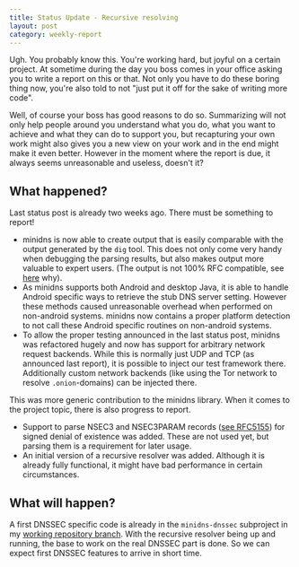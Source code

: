 ```yaml
---
title: Status Update - Recursive resolving
layout: post
category: weekly-report
---
```


Ugh. You probably know this. You're working hard, but joyful on a certain project. At sometime during the day you boss comes in your office asking you to write a report on this or that. Not only you have to do these boring thing now, you're also told to not "just put it off for the sake of writing more code".

Well, of course your boss has good reasons to do so. Summarizing will not only help people around you understand what you do, what you want to achieve and what they can do to support you, but recapturing your own work might also gives you a new view on your work and in the end might make it even better. However in the moment where the report is due, it always seems unreasonable and useless, doesn't it?

What happened?
--------------
Last status post is already two weeks ago. There must be something to report!

-	minidns is now able to create output that is easily comparable with the output generated by the `dig` tool. This does not only come very handy when debugging the parsing results, but also makes output more valuable to expert users. (The output is not 100% RFC compatible, see [here](/gsoc15/random-thoughts/2015/06/09/base64-in-java.html) why).
-	As minidns supports both Android and desktop Java, it is able to handle Android specific ways to retrieve the stub DNS server setting. However these methods caused unreasonable overhead when performed on non-android systems. minidns now contains a proper platform detection to not call these Android specific routines on non-android systems.
-	To allow the proper testing announced in the last status post, minidns was refactored hugely and now has support for arbitrary network request backends. While this is normally just UDP and TCP (as announced last report), it is possible to inject our test framework there. Additionally custom network backends (like using the Tor network to resolve `.onion`-domains) can be injected there.

This was more generic contribution to the minidns library. When it comes to the project topic, there is also progress to report.

-	Support to parse NSEC3 and NSEC3PARAM records ([see RFC5155](http://tools.ietf.org/html/rfc5155)) for signed denial of existence was added. These are not used yet, but parsing them is a requirement for later usage.
-   An initial version of a recursive resolver was added. Although it is already fully functional, it might have bad performance in certain circumstances.

What will happen?
-----------------
A first DNSSEC specific code is already in the `minidns-dnssec` subproject in my [working repository branch](https://github.com/mar-v-in/minidns/tree/my-dev). With the recursive resolver being up and running, the base to work on the real DNSSEC part is done. So we can expect first DNSSEC features to arrive in short time.

